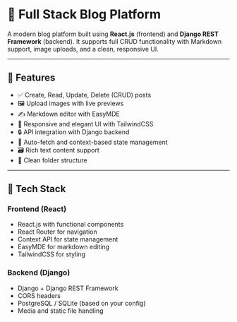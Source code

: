 # 🚀 Full Stack Blog Platform

A modern blog platform built using **React.js** (frontend) and **Django REST Framework** (backend). It supports full CRUD functionality with Markdown support, image uploads, and a clean, responsive UI.

---

## 📌 Features

- ✅ Create, Read, Update, Delete (CRUD) posts
- 🖼️ Upload images with live previews
- ✍️ Markdown editor with EasyMDE
- 📄 Responsive and elegant UI with TailwindCSS
- 🔒 API integration with Django backend
- 🔄 Auto-fetch and context-based state management
- 🗃️ Rich text content support
- 📁 Clean folder structure

---

## 🧠 Tech Stack

### Frontend (React)
- React.js with functional components
- React Router for navigation
- Context API for state management
- EasyMDE for markdown editing
- TailwindCSS for styling

### Backend (Django)
- Django + Django REST Framework
- CORS headers
- PostgreSQL / SQLite (based on your config)
- Media and static file handling

